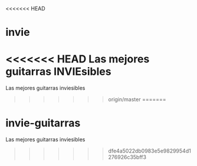 <<<<<<< HEAD
# invie
<<<<<<< HEAD
Las mejores guitarras INVIEsibles
=======
Las mejores guitarras inviesibles
>>>>>>> origin/master
=======
# invie-guitarras
Las mejores guitarras inviesibles
>>>>>>> dfe4a5022db0983e5e9829954d1276926c35bff3
